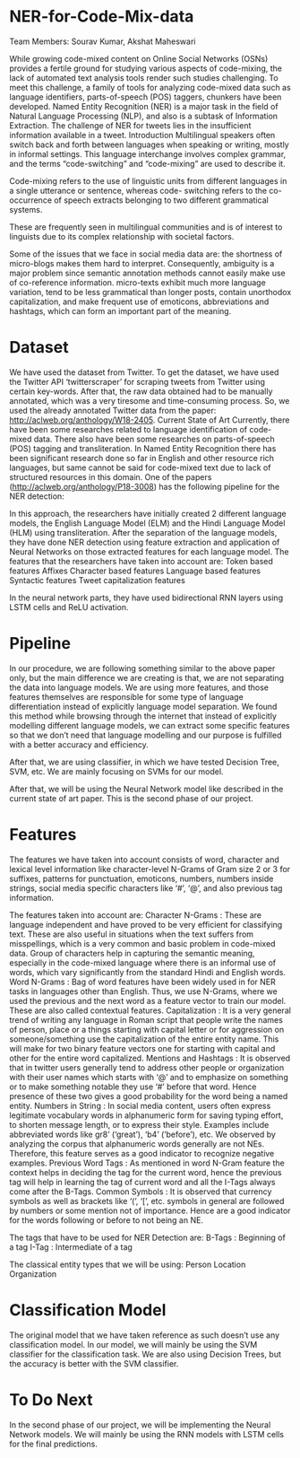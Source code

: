 # NER-for-Code-Mix-data

Team Members: Sourav Kumar, Akshat Maheswari

While growing code-mixed content on Online Social Networks (OSNs) provides a fertile ground for studying various aspects of code-mixing, the lack of automated text analysis tools render such studies challenging. To meet this challenge, a family of tools for analyzing code-mixed data such as language identifiers, parts-of-speech (POS) taggers, chunkers have been developed.
Named Entity Recognition (NER) is a major task in the field of Natural Language Processing (NLP), and also is a subtask of Information Extraction. The challenge of NER for tweets lies in the insufficient information available in a tweet.
Introduction
Multilingual speakers often switch back and forth between languages when speaking or writing, mostly in informal settings. This language interchange involves complex grammar, and the terms “code-switching” and “code-mixing” are used to describe it.

Code-mixing refers to the use of linguistic units from different languages in a single utterance or sentence, whereas code-
switching refers to the co-occurrence of speech extracts belonging to two different grammatical systems.

These are frequently seen in multilingual communities and is of interest to linguists due to its complex relationship with societal factors.

Some of the issues that we face in social media data are:
the shortness of micro-blogs makes them hard to interpret. Consequently, ambiguity is a major problem since semantic annotation methods cannot easily make use of co-reference information.
micro-texts exhibit much more language variation, tend to be less grammatical than longer posts, contain unorthodox capitalization, and make frequent use of emoticons, abbreviations and hashtags, which can form an important part of the meaning.


# Dataset
We have used the dataset from Twitter. To get the dataset, we have used the Twitter API ‘twitterscraper’ for scraping tweets from Twitter using certain key-words. After that, the raw data obtained had to be manually annotated, which was a very tiresome and time-consuming process.
So, we used the already annotated Twitter data from the paper: http://aclweb.org/anthology/W18-2405.
Current State of Art
Currently, there have been some researches related to language identification of code-mixed data. There also have been some researches on parts-of-speech (POS) tagging and transliteration.
In Named Entity Recognition there has been significant research done so far in English and other resource rich languages, but same cannot be said for code-mixed text due to lack of structured resources in this domain.
One of the papers (http://aclweb.org/anthology/P18-3008) has the following pipeline for the NER detection:


In this approach, the researchers have initially created 2 different language models, the English Language Model (ELM) and the Hindi Language Model (HLM) using transliteration. After the separation of the language models, they have done NER detection using feature extraction and application of Neural Networks on those extracted features for each language model.
The features that the researchers have taken into account are:
Token based features
Affixes
Character based features
Language based features
Syntactic features
Tweet capitalization features

In the neural network parts, they have used bidirectional RNN layers using LSTM cells and ReLU activation.

# Pipeline
In our procedure, we are following something similar to the above paper only, but the main difference we are creating is that, we are not separating the data into language models. We are using more features, and those features themselves are responsible for some type of language differentiation instead of explicitly language model separation.
We found this method while browsing through the internet that instead of explicitly modelling different language models, we can extract some specific features so that we don’t need that language modelling and our purpose is fulfilled with a better accuracy and efficiency.

After that, we are using classifier, in which we have tested Decision Tree, SVM, etc. We are mainly focusing on SVMs for our model.

After that, we will be using the Neural Network model like described in the current state of art paper. This is the second phase of our project.




# Features
The features we have taken into account consists of word, character and lexical level information like character-level N-Grams of Gram size 2 or 3 for suffixes, patterns for punctuation, emoticons, numbers, numbers inside strings, social media specific characters like ‘#’, ‘@’, and also previous tag information.

The features taken into account are:
Character N-Grams : These are language independent and have proved to be very efficient for classifying text. These are also useful in situations when the text suffers from misspellings, which is a very common and basic problem in code-mixed data. Group of characters help in capturing the semantic meaning, especially in the code-mixed language where there is an informal use of words, which vary significantly from the standard Hindi and English words.
Word N-Grams : Bag of word features have been widely used in for NER tasks in languages other than English. Thus, we use N-Grams, where we used the previous and the next word as a feature vector to train our model. These are also called contextual features.
Capitalization : It is a very general trend of writing any language in Roman script that people write the names of person, place or a things starting with capital letter or for aggression on someone/something use the capitalization of the entire entity name. This will make for two binary feature vectors one for starting with capital and other for the entire word capitalized.
Mentions and Hashtags : It is observed that in twitter users generally tend to address other people or organization with their user names which starts with ‘@’ and to emphasize on something or to make something notable they use ‘#’ before that word. Hence presence of these two gives a good probability for the word being a named entity.
Numbers in String : In social media content, users often express legitimate vocabulary words in alphanumeric form for saving typing effort, to shorten message length, or to express their style. Examples include abbreviated words like gr8’ (‘great’), ‘b4’ (‘before’), etc. We observed by analyzing the corpus that alphanumeric words generally are not NEs. Therefore, this feature serves as a good indicator to recognize negative examples.
Previous Word Tags : As mentioned in word N-Gram feature the context helps in deciding the tag for the current word, hence the previous tag will help in learning the tag of current word and all the I-Tags always come after the B-Tags.
Common Symbols : It is observed that currency symbols as well as brackets like ‘(’, ‘[’, etc. symbols in general are followed by numbers or some mention not of importance. Hence are a good indicator for the words following or before to not being an NE.

The tags that have to be used for NER Detection are:
B-Tags : Beginning of a tag
I-Tag : Intermediate of a tag

The classical entity types that we will be using:
Person
Location
Organization

# Classification Model
The original model that we have taken reference as such doesn’t use any classification model.
In our model, we will mainly be using the SVM classifier for the classification task. We are also using Decision Trees, but the accuracy is better with the SVM classifier.

# To Do Next
In the second phase of our project, we will be implementing the Neural Network models. We will mainly be using the RNN models with LSTM cells for the final predictions.
